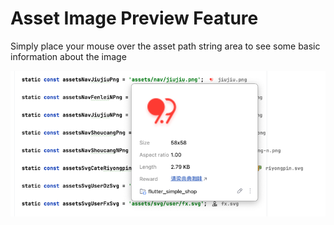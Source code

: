 # Asset Image Preview Feature

Simply place your mouse over the asset path string area to see some basic information about the image

![image_11.png](../../assets/images/image_11.png)
